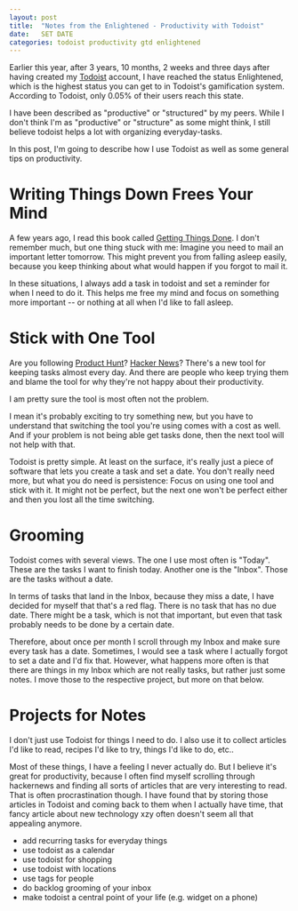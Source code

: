 ```yaml
---
layout: post
title:  "Notes from the Enlightened - Productivity with Todoist"
date:   SET DATE
categories: todoist productivity gtd enlightened
---
```


Earlier this year, after 3 years, 10 months, 2 weeks and three days after having created my [Todoist](https://todoist.com) account, I have reached the status Enlightened, which is the highest status you can get to in Todoist's gamification system.
According to Todoist, only 0.05% of their users reach this state.

I have been described as "productive" or "structured" by my peers. While I don't think I'm as "productive" or "structure" as some might think, I still believe todoist helps a lot with organizing everyday-tasks.

In this post, I'm going to describe how I use Todoist as well as some general tips on productivity.

# Writing Things Down Frees Your Mind

A few years ago, I read this book called [Getting Things Done](https://en.wikipedia.org/wiki/Getting_Things_Done).
I don't remember much, but one thing stuck with me:
Imagine you need to mail an important letter tomorrow.
This might prevent you from falling asleep easily, because you keep thinking about what would happen if you forgot to mail it.

In these situations, I always add a task in todoist and set a reminder for when I need to do it.
This helps me free my mind and focus on something more important -- or nothing at all when I'd like to fall asleep.

# Stick with One Tool

Are you following [Product Hunt](https://www.producthunt.com/)? [Hacker News](https://news.ycombinator.com/)? 
There's a new tool for keeping tasks almost every day.
And there are people who keep trying them and blame the tool for why they're not happy about their productivity.

I am pretty sure the tool is most often not the problem.

I mean it's probably exciting to try something new, but you have to understand that switching the tool you're using comes with a cost as well.
And if your problem is not being able get tasks done, then the next tool will not help with that.

Todoist is pretty simple.
At least on the surface, it's really just a piece of software that lets you create a task and set a date.
You don't really need more, but what you do need is persistence:
Focus on using one tool and stick with it.
It might not be perfect, but the next one won't be perfect either and then you lost all the time switching.

# Grooming

Todoist comes with several views.
The one I use most often is "Today".
These are the tasks I want to finish today.
Another one is the "Inbox".
Those are the tasks without a date.

In terms of tasks that land in the Inbox, because they miss a date, I have decided for myself that that's a red flag.
There is no task that has no due date.
There might be a task, which is not that important, but even that task probably needs to be done by a certain date.

Therefore, about once per month I scroll through my Inbox and make sure every task has a date.
Sometimes, I would see a task where I actually forgot to set a date and I'd fix that.
However, what happens more often is that there are things in my Inbox which are not really tasks, but rather just some notes.
I move those to the respective project, but more on that below.

# Projects for Notes

I don't just use Todoist for things I need to do.
I also use it to collect articles I'd like to read, recipes I'd like to try, things I'd like to do, etc..

Most of these things, I have a feeling I never actually do.
But I believe it's great for productivity, because I often find myself scrolling through hackernews and finding all sorts of articles that are very interesting to read.
That is often procrastination though.
I have found that by storing those articles in Todoist and coming back to them when I actually have time, that fancy article about new technology xzy often doesn't seem all that appealing anymore.


- add recurring tasks for everyday things
- use todoist as a calendar
- use todoist for shopping
- use todoist with locations
- use tags for people
- do backlog grooming of your inbox
- make todoist a central point of your life (e.g. widget on a phone)
